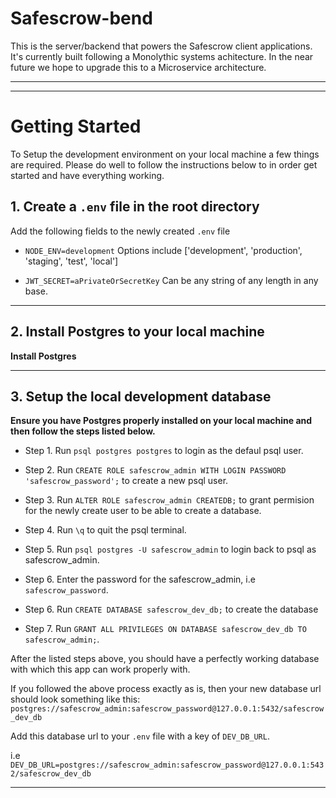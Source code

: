 # Safescrow-bend

This is the server/backend that powers the Safescrow client applications. It's currently built following a Monolythic systems achitecture. In the near future we hope to upgrade this to a Microservice architecture.

---

---

# Getting Started

To Setup the development environment on your local machine a few things are required. Please do well to follow the instructions below to in order get started and have everything working.

## 1. Create a `.env` file in the root directory

Add the following fields to the newly created `.env` file

- `NODE_ENV=development` Options include ['development', 'production', 'staging', 'test', 'local']

- `JWT_SECRET=aPrivateOrSecretKey` Can be any string of any length in any base.

---

## 2. Install Postgres to your local machine

**Install Postgres**

---

## 3. Setup the local development database

**Ensure you have Postgres properly installed on your local machine and then follow the steps listed below.**

- Step 1. Run `psql postgres postgres` to login as the defaul psql user.

- Step 2. Run `CREATE ROLE safescrow_admin WITH LOGIN PASSWORD 'safescrow_password';` to create a new psql user.

- Step 3. Run `ALTER ROLE safescrow_admin CREATEDB;` to grant permision for the newly create user to be able to create a database.

- Step 4. Run `\q` to quit the psql terminal.

- Step 5. Run `psql postgres -U safescrow_admin` to login back to psql as safescrow_admin.

- Step 6. Enter the password for the safescrow_admin, i.e `safescrow_password`.

- Step 6. Run `CREATE DATABASE safescrow_dev_db;` to create the database

- Step 7. Run `GRANT ALL PRIVILEGES ON DATABASE safescrow_dev_db TO safescrow_admin;`.

After the listed steps above, you should have a perfectly working database with which this app can work properly with.

If you followed the above process exactly as is, then your new database url should look something like this:
`postgres://safescrow_admin:safescrow_password@127.0.0.1:5432/safescrow_dev_db`

Add this database url to your `.env` file with a key of `DEV_DB_URL`.

i.e `DEV_DB_URL=postgres://safescrow_admin:safescrow_password@127.0.0.1:5432/safescrow_dev_db`

---
